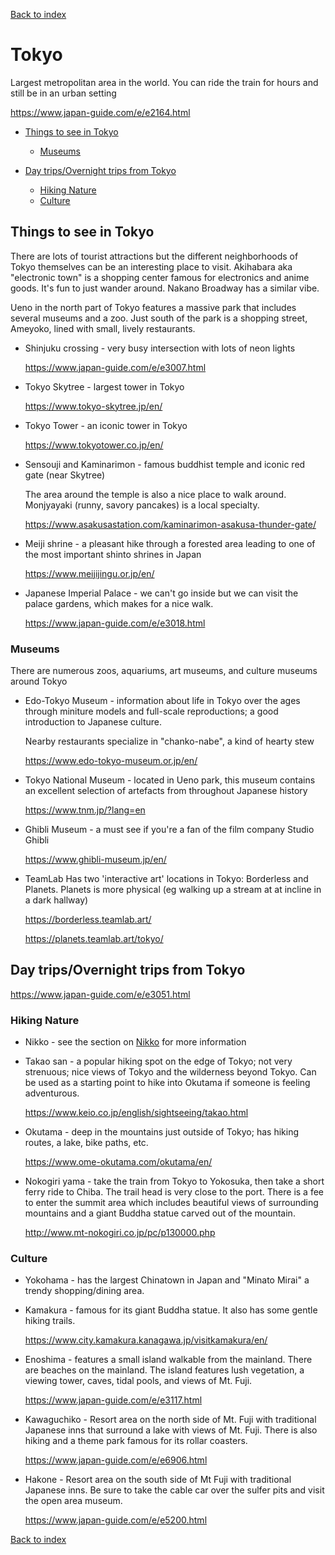 
[Back to index](index)

# Tokyo

Largest metropolitan area in the world.  You can ride the train for hours and still be
in an urban setting

<https://www.japan-guide.com/e/e2164.html>

- [Things to see in Tokyo](tokyo.md#things-to-see-in-tokyo)
  - [Museums](tokyo.md#museums)

- [Day trips/Overnight trips from Tokyo](tokyo.md#day-tripsovernight-trips-from-tokyo)
  - [Hiking Nature](tokyo.md#hiking-nature)
  - [Culture](tokyo.md#culture)

## Things to see in Tokyo

There are lots of tourist attractions but the different neighborhoods of Tokyo
themselves can be an interesting place to visit. Akihabara aka "electronic town" is
a shopping center famous for electronics and anime goods.
It's fun to just wander around. Nakano Broadway has a similar vibe.

Ueno in the north part of Tokyo features a massive park that includes several
museums and a zoo.  Just south of the park is a shopping street, Ameyoko, lined with
small, lively restaurants.


- Shinjuku crossing - very busy intersection with lots of neon lights 
  
  <https://www.japan-guide.com/e/e3007.html>

- Tokyo Skytree - largest tower in Tokyo

  <https://www.tokyo-skytree.jp/en/>
  
- Tokyo Tower - an iconic tower in Tokyo

  <https://www.tokyotower.co.jp/en/>

- Sensouji and Kaminarimon - famous buddhist temple and iconic red gate (near Skytree)

  The area around the temple is also a nice place to walk around. Monjyayaki (runny, savory pancakes) is a local specialty.

  <https://www.asakusastation.com/kaminarimon-asakusa-thunder-gate/>

- Meiji shrine - a pleasant hike through a forested area leading to one of the most important shinto shrines in Japan

  <https://www.meijijingu.or.jp/en/>

- Japanese Imperial Palace - we can't go inside but we can visit the palace gardens, which makes for a nice walk.

  <https://www.japan-guide.com/e/e3018.html>


### Museums

There are numerous zoos, aquariums, art museums, and culture museums around Tokyo

- Edo-Tokyo Museum - information about life in Tokyo over the ages through miniture models and full-scale reproductions; a good introduction to Japanese culture.

  Nearby restaurants specialize in "chanko-nabe", a kind of hearty stew

  <https://www.edo-tokyo-museum.or.jp/en/>
	  
- Tokyo National Museum - located in Ueno park, this museum contains an excellent selection of artefacts from throughout Japanese history

  <https://www.tnm.jp/?lang=en>

- Ghibli Museum - a must see if you're a fan of the film company Studio Ghibli

  <https://www.ghibli-museum.jp/en/>

- TeamLab Has two 'interactive art' locations in Tokyo: Borderless and Planets.  Planets is more physical (eg walking up a stream at at incline in a dark hallway)

  <https://borderless.teamlab.art/>

  <https://planets.teamlab.art/tokyo/>

## Day trips/Overnight trips from Tokyo

  <https://www.japan-guide.com/e/e3051.html>


### Hiking Nature

- Nikko - see the section on [Nikko](other_places_of_interest.md#nikko) for more information

- Takao san - a popular hiking spot on the edge of Tokyo; not very strenuous; nice views of Tokyo and the wilderness beyond Tokyo.  Can be used as a starting point to hike into Okutama if someone is feeling adventurous.

  <https://www.keio.co.jp/english/sightseeing/takao.html>

- Okutama - deep in the mountains just outside of Tokyo; has hiking routes, a lake, bike paths, etc.

  <https://www.ome-okutama.com/okutama/en/>

- Nokogiri yama - take the train from Tokyo to Yokosuka, then take a short ferry ride to Chiba. The trail head is very close to the port.  There is a fee to enter the summit area which includes beautiful views of surrounding mountains and a giant Buddha statue carved out of the mountain.

  <http://www.mt-nokogiri.co.jp/pc/p130000.php>

### Culture

- Yokohama - has the largest Chinatown in Japan and "Minato Mirai" a trendy shopping/dining area.

- Kamakura - famous for its giant Buddha statue. It also has some gentle hiking trails.

  <https://www.city.kamakura.kanagawa.jp/visitkamakura/en/>

- Enoshima - features a small island walkable from the mainland.  There are beaches on the mainland. The island features lush vegetation, a viewing tower, caves, tidal pools, and views of Mt. Fuji.

  <https://www.japan-guide.com/e/e3117.html>

- Kawaguchiko - Resort area on the north side of Mt. Fuji with traditional Japanese inns that surround a lake with views of Mt. Fuji.  There is also hiking and a theme park famous for its rollar coasters.

  <https://www.japan-guide.com/e/e6906.html>

- Hakone - Resort area on the south side of Mt Fuji with traditional Japanese inns. Be sure to take the cable car over the sulfer pits and visit the open area museum.

  <https://www.japan-guide.com/e/e5200.html>

[Back to index](index)
